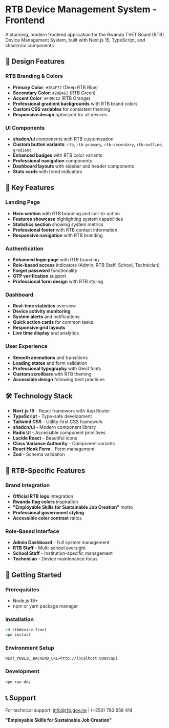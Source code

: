 # RTB Device Management System - Frontend

A stunning, modern frontend application for the Rwanda TVET Board (RTB) Device Management System, built with Next.js 15, TypeScript, and shadcn/ui components.

## 🎨 Design Features

### RTB Branding & Colors

- **Primary Color**: `#1B4F72` (Deep RTB Blue)
- **Secondary Color**: `#28B463` (RTB Green)
- **Accent Color**: `#F39C12` (RTB Orange)
- **Professional gradient backgrounds** with RTB brand colors
- **Custom CSS variables** for consistent theming
- **Responsive design** optimized for all devices

### UI Components

- **shadcn/ui** components with RTB customization
- **Custom button variants**: `rtb`, `rtb-primary`, `rtb-secondary`, `rtb-outline`, `gradient`
- **Enhanced badges** with RTB color variants
- **Professional navigation** components
- **Dashboard layouts** with sidebar and header components
- **Stats cards** with trend indicators

## 🚀 Key Features

### Landing Page

- **Hero section** with RTB branding and call-to-action
- **Features showcase** highlighting system capabilities
- **Statistics section** showing system metrics
- **Professional footer** with RTB contact information
- **Responsive navigation** with RTB branding

### Authentication

- **Enhanced login page** with RTB branding
- **Role-based access** indicators (Admin, RTB Staff, School, Technician)
- **Forgot password** functionality
- **OTP verification** support
- **Professional form design** with RTB styling

### Dashboard

- **Real-time statistics** overview
- **Device activity monitoring**
- **System alerts** and notifications
- **Quick action cards** for common tasks
- **Responsive grid layouts**
- **Live time display** and analytics

### User Experience

- **Smooth animations** and transitions
- **Loading states** and form validation
- **Professional typography** with Geist fonts
- **Custom scrollbars** with RTB theming
- **Accessible design** following best practices

## 🛠 Technology Stack

- **Next.js 15** - React framework with App Router
- **TypeScript** - Type-safe development
- **Tailwind CSS** - Utility-first CSS framework
- **shadcn/ui** - Modern component library
- **Radix UI** - Accessible component primitives
- **Lucide React** - Beautiful icons
- **Class Variance Authority** - Component variants
- **React Hook Form** - Form management
- **Zod** - Schema validation

## 🎯 RTB-Specific Features

### Brand Integration

- **Official RTB logo** integration
- **Rwanda flag colors** inspiration
- **"Employable Skills for Sustainable Job Creation"** motto
- **Professional government styling**
- **Accessible color contrast** ratios

### Role-Based Interface

- **Admin Dashboard** - Full system management
- **RTB Staff** - Multi-school oversight
- **School Staff** - Institution-specific management
- **Technician** - Device maintenance focus

## 🚀 Getting Started

### Prerequisites

- Node.js 18+
- npm or yarn package manager

### Installation

```bash
cd rtbdevice-front
npm install
```

### Environment Setup

```env
NEXT_PUBLIC_BACKEND_URL=http://localhost:8080/api
```

### Development

```bash
npm run dev
```

## 📞 Support

For technical support: info@rtb.gov.rw | (+250) 783 558 414

**"Employable Skills for Sustainable Job Creation"**
